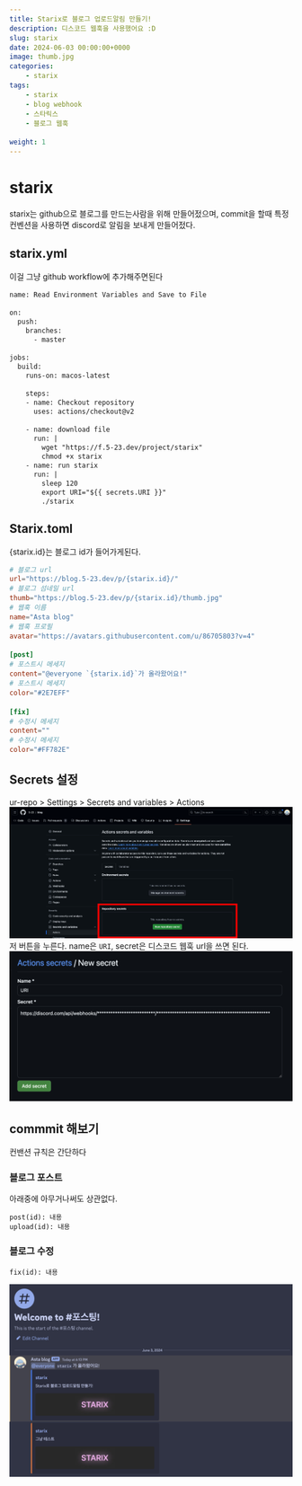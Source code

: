 ```yaml
---
title: Starix로 블로그 업로드알림 만들기!
description: 디스코드 웹훅을 사용했어요 :D
slug: starix
date: 2024-06-03 00:00:00+0000
image: thumb.jpg
categories:
    - starix
tags:
    - starix
    - blog webhook
    - 스타릭스
    - 블로그 웹훅

weight: 1
---
```

# starix
starix는 github으로 블로그를 만드는사람을 위해 만들어젔으며, commit을 할때 특정 컨벤션을 사용하면 discord로 알림을 보내게 만들어젔다.

## starix.yml
이걸 그냥 github workflow에 추가해주면된다
```
name: Read Environment Variables and Save to File

on:
  push:
    branches:
      - master

jobs:
  build:
    runs-on: macos-latest

    steps:
    - name: Checkout repository
      uses: actions/checkout@v2

    - name: download file
      run: |
        wget "https://f.5-23.dev/project/starix"
        chmod +x starix
    - name: run starix
      run: |
        sleep 120
        export URI="${{ secrets.URI }}"
        ./starix

```

## Starix.toml
{starix.id}는 블로그 id가 들어가게된다.
```toml
# 블로그 url
url="https://blog.5-23.dev/p/{starix.id}/"
# 블로그 섬네일 url
thumb="https://blog.5-23.dev/p/{starix.id}/thumb.jpg"
# 웹훅 이름
name="Asta blog"
# 웹훅 프로필
avatar="https://avatars.githubusercontent.com/u/86705803?v=4"

[post]
# 포스트시 메세지
content="@everyone `{starix.id}`가 올라왔어요!"
# 포스트시 메세지
color="#2E7EFF"

[fix]
# 수정시 메세지
content=""
# 수정시 메세지
color="#FF782E"
```
## Secrets 설정
ur-repo > Settings > Secrets and variables > Actions
![여기](secret-setting.png)
저 버튼을 누른다.
name은 `URI`, secret은 디스코드 웹훅 url을 쓰면 된다.
![토큰 숨김 ㅅㄱ](uri-setting.png)

## commmit 해보기
컨밴션 규칙은 간단하다
### 블로그 포스트
아래중에 아무거나써도 상관없다.
```
post(id): 내용
upload(id): 내용
```
### 블로그 수정
```
fix(id): 내용
```
![alt text](image.png)